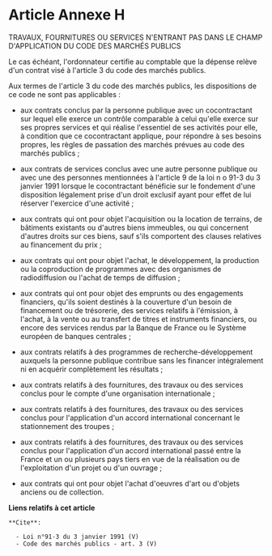 # Article Annexe H

TRAVAUX, FOURNITURES OU SERVICES N'ENTRANT PAS DANS LE CHAMP D'APPLICATION DU CODE DES MARCHÉS PUBLICS 

Le cas échéant, l'ordonnateur certifie au comptable que la dépense relève d'un contrat visé à l'article 3 du code des marchés
publics. 

Aux termes de l'article 3 du code des marchés publics, les dispositions de ce code ne sont pas applicables :

- aux contrats conclus par la personne publique avec un cocontractant sur lequel elle exerce un contrôle comparable à celui
qu'elle exerce sur ses propres services et qui réalise l'essentiel de ses activités pour elle, à condition que ce
cocontractant applique, pour répondre à ses besoins propres, les règles de passation des marchés prévues au code des marchés
publics ;

- aux contrats de services conclus avec une autre personne publique ou avec une des personnes mentionnées à l'article 9 de la
loi n o 91-3 du 3 janvier 1991 lorsque le cocontractant bénéficie sur le fondement d'une disposition légalement prise d'un
droit exclusif ayant pour effet de lui réserver l'exercice d'une activité ;

- aux contrats qui ont pour objet l'acquisition ou la location de terrains, de bâtiments existants ou d'autres biens
immeubles, ou qui concernent d'autres droits sur ces biens, sauf s'ils comportent des clauses relatives au financement du
prix ;

- aux contrats qui ont pour objet l'achat, le développement, la production ou la coproduction de programmes avec des
organismes de radiodiffusion ou l'achat de temps de diffusion ;

- aux contrats qui ont pour objet des emprunts ou des engagements financiers, qu'ils soient destinés à la couverture d'un
besoin de financement ou de trésorerie, des services relatifs à l'émission, à l'achat, à la vente ou au transfert de titres
et instruments financiers, ou encore des services rendus par la Banque de France ou le Système européen de banques
centrales ;

- aux contrats relatifs à des programmes de recherche-développement auxquels la personne publique contribue sans les financer
intégralement ni en acquérir complètement les résultats ;

- aux contrats relatifs à des fournitures, des travaux ou des services conclus pour le compte d'une organisation
internationale ;

- aux contrats relatifs à des fournitures, des travaux ou des services conclus pour l'application d'un accord international
concernant le stationnement des troupes ;

- aux contrats relatifs à des fournitures, des travaux ou des services conclus pour l'application d'un accord international
passé entre la France et un ou plusieurs pays tiers en vue de la réalisation ou de l'exploitation d'un projet ou d'un
ouvrage ;

- aux contrats qui ont pour objet l'achat d'oeuvres d'art ou d'objets anciens ou de collection.

**Liens relatifs à cet article**

	**Cite**:

	  - Loi n°91-3 du 3 janvier 1991 (V)
	  - Code des marchés publics - art. 3 (V)
